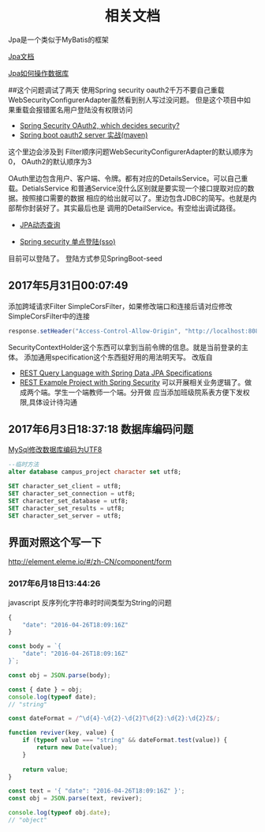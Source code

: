 # <center>相关文档</center>

Jpa是一个类似于MyBatis的框架

[Jpa文档](https://docs.spring.io/spring-data/jpa/docs/current/reference/html/)

[Jpa如何操作数据库](https://www.ibm.com/developerworks/cn/opensource/os-cn-spring-jpa/)

##这个问题调试了两天
使用Spring security oauth2千万不要自己重载WebSecurityConfigurerAdapter虽然看到别人写过没问题。
但是这个项目中如果重载会报错匿名用户登陆没有权限访问


- [Spring Security OAuth2, which decides security?](https://stackoverflow.com/questions/28537181/spring-security-oauth2-which-decides-security)
- [Spring boot oauth2 server 实战(maven)](http://www.jianshu.com/p/dd1b0983594c)

这个里边会涉及到 Filter顺序问题WebSecurityConfigurerAdapter的默认顺序为0，
OAuth2的默认顺序为3

OAuth里边包含用户、客户端、令牌。都有对应的DetailsService。可以自己重载。DetialsService
和普通Service没什么区别就是要实现一个接口提取对应的数据。按照接口需要的数据
相应的给出就可以了。里边包含JDBC的简写。也就是内部帮你封装好了。其实最后也是
调用的DetailService。有空给出调试路径。


- [JPA动态查询](http://blog.csdn.net/anxpp/article/details/51996472)

- [Spring security 单点登陆(sso)](https://spring.io/blog/2015/02/03/sso-with-oauth2-angular-js-and-spring-security-part-v)


目前可以登陆了。
登陆方式参见SpringBoot-seed


## 2017年5月31日00:07:49
添加跨域请求Filter
SimpleCorsFilter，如果修改端口和连接后请对应修改SimpleCorsFilter中的连接
``` java
response.setHeader("Access-Control-Allow-Origin", "http://localhost:8081");
```
SecurityContextHolder这个东西可以拿到当前令牌的信息。就是当前登录的主体。
添加通用specification这个东西挺好用的用法明天写。
改版自
- [REST Query Language with Spring Data JPA Specifications](http://www.baeldung.com/rest-api-search-language-spring-data-specifications)
- [REST Example Project with Spring Security](https://github.com/eugenp/tutorials/tree/master/spring-security-rest-full)
可以开展相关业务逻辑了。做成两个端。学生一个端教师一个端。分开做
应当添加班级院系表方便下发权限,具体设计待沟通


## 2017年6月3日18:37:18 数据库编码问题
[MySql修改数据库编码为UTF8](http://blog.csdn.net/qiyuexuelang/article/details/9049985)
```sql
--临时方法
alter database campus_project character set utf8;

SET character_set_client = utf8;  
SET character_set_connection = utf8;  
SET character_set_database = utf8;  
SET character_set_results = utf8;  
SET character_set_server = utf8;  
```

## 界面对照这个写一下
http://element.eleme.io/#/zh-CN/component/form

### 2017年6月18日13:44:26
javascript 反序列化字符串时时间类型为String的问题
```javascript
{
    "date": "2016-04-26T18:09:16Z"
}

const body = `{
    "date": "2016-04-26T18:09:16Z"
}`;

const obj = JSON.parse(body);

const { date } = obj;
console.log(typeof date);
// "string"

const dateFormat = /^\d{4}-\d{2}-\d{2}T\d{2}:\d{2}:\d{2}Z$/;

function reviver(key, value) {
    if (typeof value === "string" && dateFormat.test(value)) {
        return new Date(value);
    }
    
    return value;
}

const text = '{ "date": "2016-04-26T18:09:16Z" }';
const obj = JSON.parse(text, reviver);

console.log(typeof obj.date);
// "object"
```